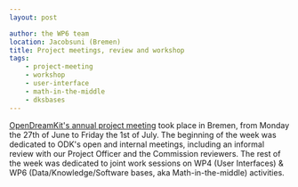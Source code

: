 ```yaml
---
layout: post

author: the WP6 team
location: Jacobsuni (Bremen)
title: Project meetings, review and workshop
tags:
    - project-meeting
    - workshop
    - user-interface
    - math-in-the-middle
    - dksbases	
---
```


[OpenDreamKit's annual project meeting](/meetings/2016-06-27-Bremen/)
took place in Bremen, from Monday the 27th of June to Friday the
1st of July. The beginning of the week was dedicated to ODK's open
and internal meetings, including an informal review with our Project
Officer and the Commission reviewers. The rest of the week was
dedicated to joint work sessions on WP4 (User Interfaces) &
WP6 (Data/Knowledge/Software bases, aka Math-in-the-middle)
activities.
